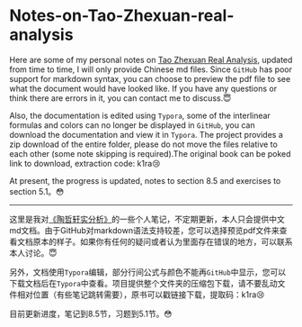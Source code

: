 # Notes-on-Tao-Zhexuan-real-analysis
Here are some of my personal notes on [Tao Zhexuan Real Analysis](https://pan.baidu.com/s/1b0YwYAHbm1X-YomE6ODv3w?pwd=k1ra 
), updated from time to time, I will only provide Chinese md files. Since `GitHub` has poor support for markdown syntax, you can choose to preview the pdf file to see what the document would have looked like. If you have any questions or think there are errors in it, you can contact me to discuss.:innocent:

Also, the documentation is edited using `Typora`, some of the interlinear formulas and colors can no longer be displayed in `GitHub`, you can download the documentation and view it in `Typora`. The project provides a zip download of the entire folder, please do not move the files relative to each other (some note skipping is required).The original book can be poked link to download, extraction code: k1ra:cry:

At present, the progress is updated, notes to section 8.5 and exercises to section 5.1。:flushed:

---

这里是我对[《陶哲轩实分析》](https://pan.baidu.com/s/1b0YwYAHbm1X-YomE6ODv3w?pwd=k1ra 
)的一些个人笔记，不定期更新，本人只会提供中文md文档。由于GitHub对markdown语法支持较差，您可以选择预览pdf文件来查看文档原本的样子。如果你有任何的疑问或者认为里面存在错误的地方，可以联系本人讨论。:innocent:

另外，文档使用`Typora`编辑，部分行间公式与颜色不能再`GitHub`中显示，您可以下载文档后在`Typora`中查看。项目提供整个文件夹的压缩包下载，请不要乱动文件相对位置（有些笔记跳转需要），原书可以戳链接下载，提取码：k1ra:cry:

目前更新进度，笔记到8.5节，习题到5.1节。:flushed: